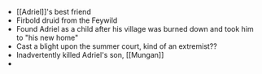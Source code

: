 - [[Adriel]]'s best friend
- Firbold druid from the Feywild
- Found Adriel as a child after his village was burned down and took him to "his new home"
- Cast a blight upon the summer court, kind of an extremist??
- Inadvertently killed Adriel's son, [[Mungan]]
- 